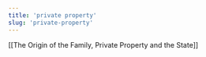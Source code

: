 ```yaml
---
title: 'private property'
slug: 'private-property'
---
```


[[The Origin of the Family, Private Property and the State]]